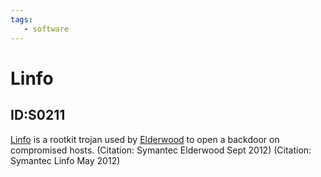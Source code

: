 ```yaml
---
tags:
   - software
---
```

# Linfo
## ID:S0211
[Linfo](/mitre/software/S0211) is a rootkit trojan used by [Elderwood](/mitre/groups/G0066) to open a backdoor on compromised hosts. (Citation: Symantec Elderwood Sept 2012) (Citation: Symantec Linfo May 2012)
